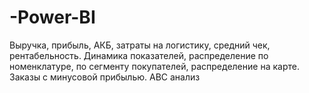 # -Power-BI
Выручка, прибыль, АКБ, затраты на логистику, средний чек, рентабельность. Динамика показателей, распределение по номенклатуре, по сегменту покупателей, распределение на карте. Заказы с минусовой прибылью. ABC анализ 
